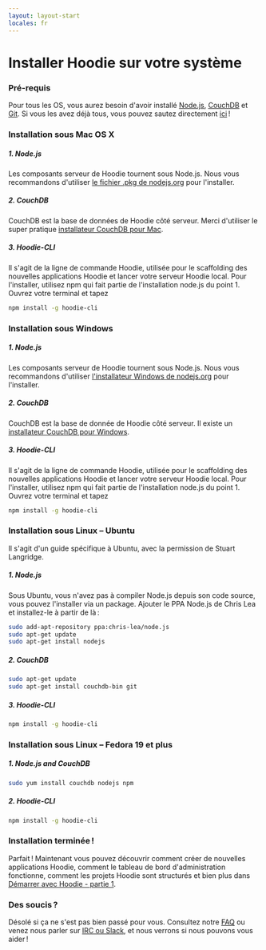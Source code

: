 ```yaml
---
layout: layout-start
locales: fr
---
```


# Installer Hoodie sur votre système

### Pré-requis
Pour tous les OS, vous aurez besoin d'avoir installé <a href="http://nodejs.org/" target="_blank">Node.js</a>, <a href="http://couchdb.apache.org/" target="_blank">CouchDB</a> et <a href="http://git-scm.com/" target="_blank">Git</a>. Si vous les avez déjà tous, vous pouvez sautez directement <a href="../start/getting-started/getting-started-1.html">ici</a>&#x202F;!

### Installation sous Mac OS X
##### 1. Node.js
Les composants serveur de Hoodie tournent sous Node.js. Nous vous recommandons d'utiliser <a href="https://nodejs.org/" target="_blank">le fichier .pkg de nodejs.org</a> pour l'installer.
##### 2. CouchDB
CouchDB est la base de données de Hoodie côté serveur. Merci d'utiliser le super pratique <a href="http://couchdb.apache.org/#download" target="_blank">installateur CouchDB pour Mac</a>. 
##### 3. Hoodie-CLI
Il s'agit de la ligne de commande Hoodie, utilisée pour le scaffolding des nouvelles applications Hoodie et lancer votre serveur Hoodie local. Pour l'installer, utilisez npm qui fait partie de l'installation node.js du point 1. Ouvrez votre terminal et tapez

```bash
npm install -g hoodie-cli
```

### Installation sous Windows
##### 1. Node.js
Les composants serveur de Hoodie tournent sous Node.js. Nous vous recommandons d'utiliser <a href="https://nodejs.org/" target="_blank">l'installateur Windows de nodejs.org</a> pour l'installer.
##### 2. CouchDB
CouchDB est la base de donnée de Hoodie côté serveur. Il existe un <a href="http://couchdb.apache.org/#download" target="_blank">installateur CouchDB pour Windows</a>. 
##### 3. Hoodie-CLI
Il s'agit de la ligne de commande Hoodie, utilisée pour le scaffolding des nouvelles applications Hoodie et lancer votre serveur Hoodie local. Pour l'installer, utilisez npm qui fait partie de l'installation node.js du point 1. Ouvrez votre terminal et tapez

```bash
npm install -g hoodie-cli
```

### Installation sous Linux – Ubuntu
Il s'agit d'un guide spécifique à Ubuntu, avec la permission de Stuart Langridge.
##### 1. Node.js
Sous Ubuntu, vous n'avez pas à compiler Node.js depuis son code source, vous pouvez l'installer via un package. Ajouter le PPA Node.js de Chris Lea et installez-le à partir de là&#x202F;:

```bash
sudo add-apt-repository ppa:chris-lea/node.js
sudo apt-get update
sudo apt-get install nodejs
```

##### 2. CouchDB

```bash
sudo apt-get update
sudo apt-get install couchdb-bin git
```

##### 3. Hoodie-CLI
```bash
npm install -g hoodie-cli
```

### Installation sous Linux – Fedora 19 et plus
##### 1. Node.js and CouchDB

```bash
sudo yum install couchdb nodejs npm
```

##### 2. Hoodie-CLI
```bash
npm install -g hoodie-cli
```

### Installation terminée&#x202F;!
Parfait&#x202F;! Maintenant vous pouvez découvrir comment créer de nouvelles applications Hoodie, comment le tableau de bord d'administration fonctionne, comment les projets Hoodie sont structurés et bien plus dans <a href="../start/getting-started/getting-started-1.html">Démarrer avec Hoodie - partie 1</a>.

### Des soucis&#x202F;?
Désolé si ça ne s'est pas bien passé pour vous. Consultez notre <a href="http://faq.hood.ie" target="_blank">FAQ</a> ou venez nous parler sur <a href="http://hood.ie/chat" target="_blank">IRC ou Slack</a>, et nous verrons si nous pouvons vous aider&#x202F;!

